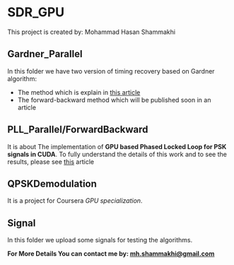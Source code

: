 # SDR_GPU
This project is created by: Mohammad Hasan Shammakhi

## Gardner_Parallel
In this folder we have two version of timing recovery based on Gardner algorithm:
  - The method which is explain in [this article](https://www.turcomat.org/index.php/turkbilmat/article/view/12005 "GPU-Based Parallel Algorithm for Wideband Signal Timing Recovery")
  - The forward-backward method which will be published soon in an article

## PLL_Parallel/ForwardBackward
It is about The implementation of **GPU based Phased Locked Loop for PSK signals in CUDA**.
To fully understand the details of this work and to see the results, please see [this](https://papers.ssrn.com/sol3/papers.cfm?abstract_id=4100444) article

## QPSKDemodulation
It is a project for Coursera *GPU specialization*.

## Signal

In this folder we upload some signals for testing the algorithms.

**For More Details You can contact me by: <ins>mh.shammakhi@gmail.com</ins>**
